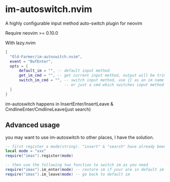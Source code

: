 # im-autoswitch.nvim

A highly configurable input method auto-switch plugin for neovim

Require neovim >= 0.10.0

With lazy.nvim

```lua
{
  "Old-Farmer/im-autoswitch.nvim",
  event = "BufEnter",
  opts = {
      default_im = "", -- default input method
      get_im_cmd = "", -- get current input method, output will be trimmed by this plugin
      switch_im_cmd = "", -- switch input method, use {} as an im name placholder,
                          -- or just a cmd which switches input method between active/inactive
  }
}
```

im-autoswitch happens in InsertEnter/InsertLeave & CmdlineEnter/CmdlineLeave(just search)

## Advanced usage

you may want to use im-autoswitch to other places, I have the solution.

```lua
-- first register a mode(string). "insert" & "search" have already been used by default.
local mode = "xxx"
require("imas").register(mode)

-- then use the following two function to switch im as you need
require("imas").im_enter(mode) -- restore im if your are in default im
require("imas").im_leave(mode) -- go back to default im
```
